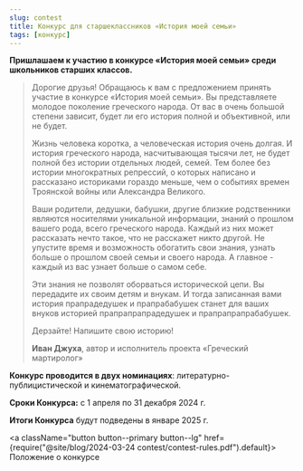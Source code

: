 ```yaml
---
slug: contest
title: Конкурс для старшеклассников «История моей семьи»
tags: [конкурс]
---
```


**Пришлашаем к участию в конкурсе «История моей семьи» среди школьников старших классов.**

> Дорогие друзья! Обращаюсь к вам с предложением принять участие в конкурсе «История моей семьи». Вы представляете молодое поколение греческого народа. От вас в очень большой степени зависит, будет ли его история полной и объективной, или не будет.
>
> Жизнь человека коротка, а человеческая история очень долгая. И история греческого народа, насчитывающая тысячи лет, не будет полной без истории отдельных людей, семей. Тем более без истории многократных репрессий, о которых написано и рассказано историками гораздо меньше, чем о событиях времен Троянской войны или Александра Великого.
>
> Ваши родители, дедушки, бабушки, другие близкие родственники являются носителями уникальной информации, знаний о прошлом вашего рода, всего греческого народа. Каждый из них может рассказать нечто такое, что не расскажет никто другой. Не упустите время и возможность обогатить свои знания, узнать больше о прошлом своей семьи и своего народа. А главное - каждый из вас узнает больше о самом себе. 
>
> Эти знания не позволят оборваться исторической цепи. Вы передадите их своим детям и внукам. И тогда записанная вами история прапрадедушек и прапрабабушек станет для ваших внуков историей прапрапрапрадедушек и прапрапрапрабабушек.
>
> Дерзайте! Напишите свою историю!
>
> **Иван Джуха**, автор и исполнитель проекта «Греческий мартиролог»

**Конкурс проводится в двух номинациях**: литературно-публицистической и кинематографической.

**Сроки Конкурса:** с 1 апреля по 31 декабря 2024 г. 

**Итоги Конкурса** будут подведены в январе 2025 г.

<a className="button button--primary button--lg" href={require("@site/blog/2024-03-24 contest/contest-rules.pdf").default}> Положение о конкурсе</a>